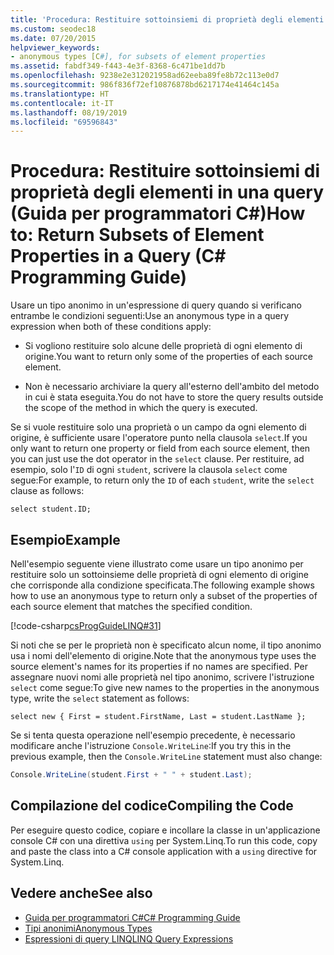 ```yaml
---
title: 'Procedura: Restituire sottoinsiemi di proprietà degli elementi in una query - Guida per programmatori C#'
ms.custom: seodec18
ms.date: 07/20/2015
helpviewer_keywords:
- anonymous types [C#], for subsets of element properties
ms.assetid: fabdf349-f443-4e3f-8368-6c471be1dd7b
ms.openlocfilehash: 9238e2e312021958ad62eeba89fe8b72c113e0d7
ms.sourcegitcommit: 986f836f72ef10876878bd6217174e41464c145a
ms.translationtype: HT
ms.contentlocale: it-IT
ms.lasthandoff: 08/19/2019
ms.locfileid: "69596843"
---
```

# <a name="how-to-return-subsets-of-element-properties-in-a-query-c-programming-guide"></a><span data-ttu-id="d6a5f-102">Procedura: Restituire sottoinsiemi di proprietà degli elementi in una query (Guida per programmatori C#)</span><span class="sxs-lookup"><span data-stu-id="d6a5f-102">How to: Return Subsets of Element Properties in a Query (C# Programming Guide)</span></span>
<span data-ttu-id="d6a5f-103">Usare un tipo anonimo in un'espressione di query quando si verificano entrambe le condizioni seguenti:</span><span class="sxs-lookup"><span data-stu-id="d6a5f-103">Use an anonymous type in a query expression when both of these conditions apply:</span></span>  
  
- <span data-ttu-id="d6a5f-104">Si vogliono restituire solo alcune delle proprietà di ogni elemento di origine.</span><span class="sxs-lookup"><span data-stu-id="d6a5f-104">You want to return only some of the properties of each source element.</span></span>  
  
- <span data-ttu-id="d6a5f-105">Non è necessario archiviare la query all'esterno dell'ambito del metodo in cui è stata eseguita.</span><span class="sxs-lookup"><span data-stu-id="d6a5f-105">You do not have to store the query results outside the scope of the method in which the query is executed.</span></span>  
  
 <span data-ttu-id="d6a5f-106">Se si vuole restituire solo una proprietà o un campo da ogni elemento di origine, è sufficiente usare l'operatore punto nella clausola `select`.</span><span class="sxs-lookup"><span data-stu-id="d6a5f-106">If you only want to return one property or field from each source element, then you can just use the dot operator in the `select` clause.</span></span> <span data-ttu-id="d6a5f-107">Per restituire, ad esempio, solo l'`ID` di ogni `student`, scrivere la clausola `select` come segue:</span><span class="sxs-lookup"><span data-stu-id="d6a5f-107">For example, to return only the `ID` of each `student`, write the `select` clause as follows:</span></span>  
  
```  
select student.ID;  
```  
  
## <a name="example"></a><span data-ttu-id="d6a5f-108">Esempio</span><span class="sxs-lookup"><span data-stu-id="d6a5f-108">Example</span></span>  
 <span data-ttu-id="d6a5f-109">Nell'esempio seguente viene illustrato come usare un tipo anonimo per restituire solo un sottoinsieme delle proprietà di ogni elemento di origine che corrisponde alla condizione specificata.</span><span class="sxs-lookup"><span data-stu-id="d6a5f-109">The following example shows how to use an anonymous type to return only a subset of the properties of each source element that matches the specified condition.</span></span>  
  
 [!code-csharp[csProgGuideLINQ#31](~/samples/snippets/csharp/VS_Snippets_VBCSharp/csProgGuideLINQ/CS/csRef30LangFeatures_2.cs#31)]  
  
 <span data-ttu-id="d6a5f-110">Si noti che se per le proprietà non è specificato alcun nome, il tipo anonimo usa i nomi dell'elemento di origine.</span><span class="sxs-lookup"><span data-stu-id="d6a5f-110">Note that the anonymous type uses the source element's names for its properties if no names are specified.</span></span> <span data-ttu-id="d6a5f-111">Per assegnare nuovi nomi alle proprietà nel tipo anonimo, scrivere l'istruzione `select` come segue:</span><span class="sxs-lookup"><span data-stu-id="d6a5f-111">To give new names to the properties in the anonymous type, write the `select` statement as follows:</span></span>  
  
```  
select new { First = student.FirstName, Last = student.LastName };  
```  
  
 <span data-ttu-id="d6a5f-112">Se si tenta questa operazione nell'esempio precedente, è necessario modificare anche l'istruzione `Console.WriteLine`:</span><span class="sxs-lookup"><span data-stu-id="d6a5f-112">If you try this in the previous example, then the `Console.WriteLine` statement must also change:</span></span>  
  
```csharp  
Console.WriteLine(student.First + " " + student.Last);  
```  
  
## <a name="compiling-the-code"></a><span data-ttu-id="d6a5f-113">Compilazione del codice</span><span class="sxs-lookup"><span data-stu-id="d6a5f-113">Compiling the Code</span></span>  
  
<span data-ttu-id="d6a5f-114">Per eseguire questo codice, copiare e incollare la classe in un'applicazione console C# con una direttiva `using` per System.Linq.</span><span class="sxs-lookup"><span data-stu-id="d6a5f-114">To run this code, copy and paste the class into a C# console application  with a `using` directive for System.Linq.</span></span>
  
## <a name="see-also"></a><span data-ttu-id="d6a5f-115">Vedere anche</span><span class="sxs-lookup"><span data-stu-id="d6a5f-115">See also</span></span>

- [<span data-ttu-id="d6a5f-116">Guida per programmatori C#</span><span class="sxs-lookup"><span data-stu-id="d6a5f-116">C# Programming Guide</span></span>](../index.md)
- [<span data-ttu-id="d6a5f-117">Tipi anonimi</span><span class="sxs-lookup"><span data-stu-id="d6a5f-117">Anonymous Types</span></span>](./anonymous-types.md)
- [<span data-ttu-id="d6a5f-118">Espressioni di query LINQ</span><span class="sxs-lookup"><span data-stu-id="d6a5f-118">LINQ Query Expressions</span></span>](../linq-query-expressions/index.md)
